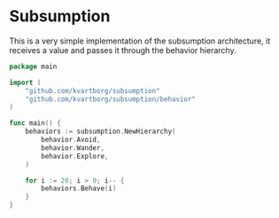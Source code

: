 # Subsumption

This is a very simple implementation of the subsumption architecture, it receives
a value and passes it through the behavior hierarchy.

```go
package main

import (
    "github.com/kvartborg/subsumption"
    "github.com/kvartborg/subsumption/behavior"
)

func main() {
    behaviors := subsumption.NewHierarchy(
        behavior.Avoid,
        behavior.Wander,
        behavior.Explore,
    )

    for i := 20; i > 0; i-- {
        behaviors.Behave(i)
    }
}
```
